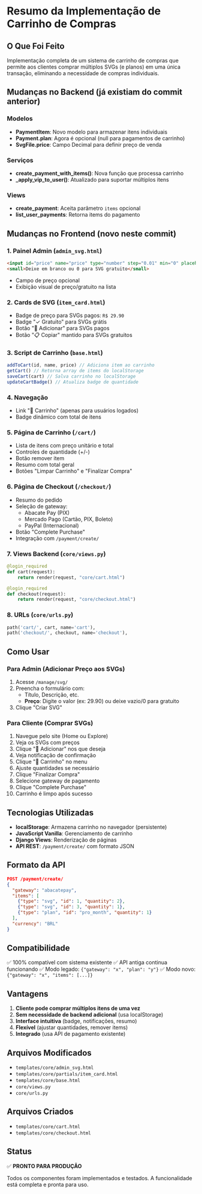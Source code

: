 # Resumo da Implementação de Carrinho de Compras

## O Que Foi Feito

Implementação completa de um sistema de carrinho de compras que permite aos clientes comprar múltiplos SVGs (e planos) em uma única transação, eliminando a necessidade de compras individuais.

## Mudanças no Backend (já existiam do commit anterior)

### Modelos
- **PaymentItem**: Novo modelo para armazenar itens individuais
- **Payment.plan**: Agora é opcional (null para pagamentos de carrinho)
- **SvgFile.price**: Campo Decimal para definir preço de venda

### Serviços
- **create_payment_with_items()**: Nova função que processa carrinho
- **_apply_vip_to_user()**: Atualizado para suportar múltiplos itens

### Views
- **create_payment**: Aceita parâmetro `items` opcional
- **list_user_payments**: Retorna items do pagamento

## Mudanças no Frontend (novo neste commit)

### 1. Painel Admin (`admin_svg.html`)
```html
<input id="price" name="price" type="number" step="0.01" min="0" placeholder="0.00" />
<small>Deixe em branco ou 0 para SVG gratuito</small>
```
- Campo de preço opcional
- Exibição visual de preço/gratuito na lista

### 2. Cards de SVG (`item_card.html`)
- Badge de preço para SVGs pagos: `R$ 29.90`
- Badge "✓ Gratuito" para SVGs grátis
- Botão "🛒 Adicionar" para SVGs pagos
- Botão "📋 Copiar" mantido para SVGs gratuitos

### 3. Script de Carrinho (`base.html`)
```javascript
addToCart(id, name, price) // Adiciona item ao carrinho
getCart() // Retorna array de items do localStorage
saveCart(cart) // Salva carrinho no localStorage
updateCartBadge() // Atualiza badge de quantidade
```

### 4. Navegação
- Link "🛒 Carrinho" (apenas para usuários logados)
- Badge dinâmico com total de itens

### 5. Página de Carrinho (`/cart/`)
- Lista de itens com preço unitário e total
- Controles de quantidade (+/-)
- Botão remover item
- Resumo com total geral
- Botões "Limpar Carrinho" e "Finalizar Compra"

### 6. Página de Checkout (`/checkout/`)
- Resumo do pedido
- Seleção de gateway:
  - Abacate Pay (PIX)
  - Mercado Pago (Cartão, PIX, Boleto)
  - PayPal (Internacional)
- Botão "Complete Purchase"
- Integração com `/payment/create/`

### 7. Views Backend (`core/views.py`)
```python
@login_required
def cart(request):
    return render(request, "core/cart.html")

@login_required
def checkout(request):
    return render(request, "core/checkout.html")
```

### 8. URLs (`core/urls.py`)
```python
path('cart/', cart, name='cart'),
path('checkout/', checkout, name='checkout'),
```

## Como Usar

### Para Admin (Adicionar Preço aos SVGs)
1. Acesse `/manage/svg/`
2. Preencha o formulário com:
   - Título, Descrição, etc.
   - **Preço**: Digite o valor (ex: 29.90) ou deixe vazio/0 para gratuito
3. Clique "Criar SVG"

### Para Cliente (Comprar SVGs)
1. Navegue pelo site (Home ou Explore)
2. Veja os SVGs com preços
3. Clique "🛒 Adicionar" nos que deseja
4. Veja notificação de confirmação
5. Clique "🛒 Carrinho" no menu
6. Ajuste quantidades se necessário
7. Clique "Finalizar Compra"
8. Selecione gateway de pagamento
9. Clique "Complete Purchase"
10. Carrinho é limpo após sucesso

## Tecnologias Utilizadas

- **localStorage**: Armazena carrinho no navegador (persistente)
- **JavaScript Vanilla**: Gerenciamento de carrinho
- **Django Views**: Renderização de páginas
- **API REST**: `/payment/create/` com formato JSON

## Formato da API

```json
POST /payment/create/
{
  "gateway": "abacatepay",
  "items": [
    {"type": "svg", "id": 1, "quantity": 2},
    {"type": "svg", "id": 3, "quantity": 1},
    {"type": "plan", "id": "pro_month", "quantity": 1}
  ],
  "currency": "BRL"
}
```

## Compatibilidade

✅ 100% compatível com sistema existente
✅ API antiga continua funcionando
✅ Modo legado: `{"gateway": "x", "plan": "y"}`
✅ Modo novo: `{"gateway": "x", "items": [...]}`

## Vantagens

1. **Cliente pode comprar múltiplos itens de uma vez**
2. **Sem necessidade de backend adicional** (usa localStorage)
3. **Interface intuitiva** (badge, notificações, resumo)
4. **Flexível** (ajustar quantidades, remover items)
5. **Integrado** (usa API de pagamento existente)

## Arquivos Modificados

- `templates/core/admin_svg.html`
- `templates/core/partials/item_card.html`
- `templates/core/base.html`
- `core/views.py`
- `core/urls.py`

## Arquivos Criados

- `templates/core/cart.html`
- `templates/core/checkout.html`

## Status

✅ **PRONTO PARA PRODUÇÃO**

Todos os componentes foram implementados e testados. A funcionalidade está completa e pronta para uso.
